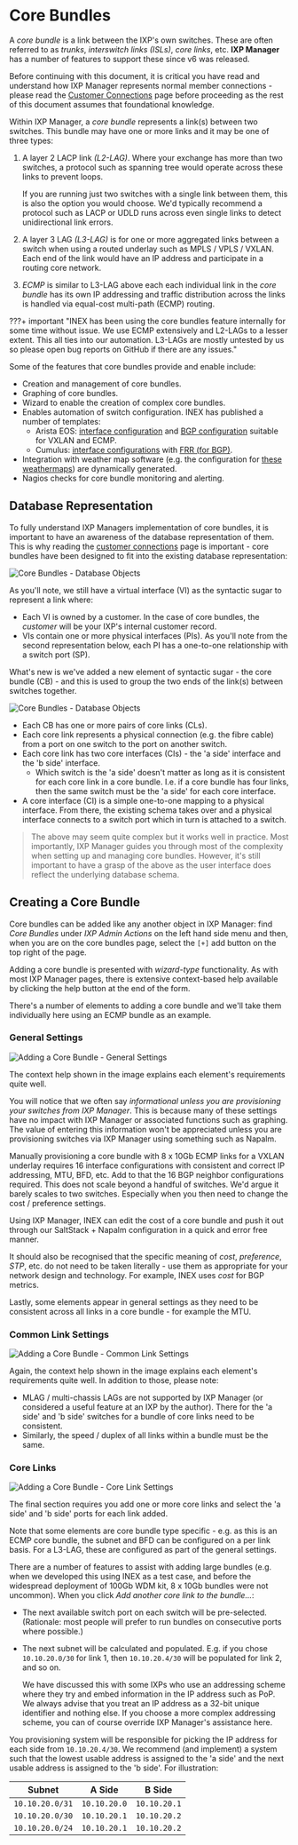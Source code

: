 # Core Bundles

A *core bundle* is a link between the IXP's own switches. These are often referred to as *trunks*, *interswitch links (ISLs)*, *core links*, etc. **IXP Manager** has a number of features to support these since v6 was released.

Before continuing with this document, it is critical you have read and understand how IXP Manager represents normal member connections - please read the [Customer Connections](../usage/interfaces.md) page before proceeding as the rest of this document assumes that foundational knowledge.

Within IXP Manager, a *core bundle* represents a link(s) between two switches. This bundle may have one or more links and it may be one of three types:

1. A layer 2 LACP link *(L2-LAG)*. Where your exchange has more than two switches, a protocol such as spanning tree would operate across these links to prevent loops.

    If you are running just two switches with a single link between them, this is also the option you would choose. We'd typically recommend a protocol such as LACP or UDLD runs across even single links to detect unidirectional link errors.

2. A layer 3 LAG *(L3-LAG)* is for one or more aggregated links between a switch when using a routed underlay such as MPLS / VPLS / VXLAN. Each end of the link would have an IP address and participate in a routing core network.

3. *ECMP* is similar to L3-LAG above each each individual link in the *core bundle* has its own IP addressing and traffic distribution across the links is handled via equal-cost multi-path (ECMP) routing.

???+ important "INEX has been using the core bundles feature internally for some time without issue. We use ECMP extensively and L2-LAGs to a lesser extent. This all ties into our automation. L3-LAGs are mostly untested by us so please open bug reports on GitHub if there are any issues."


Some of the features that core bundles provide and enable include:

* Creation and management of core bundles.
* Graphing of core bundles.
* Wizard to enable the creation of complex core bundles.
* Enables automation of switch configuration. INEX has published a number of templates:
  * Arista EOS: [interface configuration](https://github.com/inex/ixp-manager-provisioning/blob/master/napalm/templates/arista-eos/configure_core_interfaces.j2) and [BGP configuration](https://github.com/inex/ixp-manager-provisioning/blob/master/napalm/templates/arista-eos/configure_bgp.j2) suitable for VXLAN and ECMP.
  * Cumulus: [interface configurations](https://github.com/inex/ixp-manager-provisioning/tree/master/saltstack/inex/states/cumulus/etc/network/interfaces.d) with [FRR (for BGP)](https://github.com/inex/ixp-manager-provisioning/tree/master/saltstack/inex/states/cumulus/etc/frr).
* Integration with weather map software (e.g. the configuration for [these weathermaps](https://www.inex.ie/technical/network-weathermap/)) are dynamically generated.
* Nagios checks for core bundle monitoring and alerting.


## Database Representation

To fully understand IXP Managers implementation of core bundles, it is important to have an awareness of the database representation of them. This is why reading the [customer connections](../usage/interfaces.md) page is important - core bundles have been designed to fit into the existing database representation:

![Core Bundles - Database Objects](img/core-bundles-db.png)

As you'll note, we still have a virtual interface (VI) as the syntactic sugar to represent a link where:

* Each VI is owned by a customer. In the case of core bundles, the *customer* will be your IXP's internal customer record.
* VIs contain one or more physical interfaces (PIs). As you'll note from the second representation below, each PI has a one-to-one relationship with a switch port (SP).

What's new is we've added a new element of syntactic sugar - the core bundle (CB) - and this is used to group the two ends of the link(s) between switches together.

![Core Bundles - Database Objects](img/core-bundles-db2.png)

* Each CB has one or more pairs of core links (CLs).
* Each core link represents a physical connection (e.g. the fibre cable) from a port on one switch to the port on another switch.
* Each core link has two core interfaces (CIs) - the 'a side' interface and the 'b side' interface.
  * Which switch is the 'a side' doesn't matter as long as it is consistent for each core link in a core bundle. I.e. if a core bundle has four links, then the same switch must be the 'a side' for each core interface.
* A core interface (CI) is a simple one-to-one mapping to a physical interface. From there, the existing schema takes over and a physical interface connects to a switch port which in turn is attached to a switch.

> The above may seem quite complex but it works well in practice. Most importantly, IXP Manager guides you through most of the complexity when setting up and managing core bundles. However, it's still important to have a grasp of the above as the user interface does reflect the underlying database schema.


## Creating a Core Bundle

Core bundles can be added like any another object in IXP Manager: find *Core Bundles* under *IXP Admin Actions* on the left hand side menu and then, when you are on the core bundles page, select the `[+]` add button on the top right of the page.

Adding a core bundle is presented with *wizard-type* functionality. As with most IXP Manager pages, there is extensive context-based help available by clicking the help button at the end of the form.

There's a number of elements to adding a core bundle and we'll take them individually here using an ECMP bundle as an example.


### General Settings

![Adding a Core Bundle - General Settings](img/core-bundle-add-general.png)

The context help shown in the image explains each element's requirements quite well.

You will notice that we often say *informational unless you are provisioning your switches from IXP Manager*. This is because many of these settings have no impact with IXP Manager or associated functions such as graphing. The value of entering this information won't be appreciated unless you are provisioning switches via IXP Manager using something such as Napalm.  

Manually provisioning a core bundle with 8 x 10Gb ECMP links for a VXLAN underlay requires 16 interface configurations with consistent and correct IP addressing, MTU, BFD, etc. Add to that the 16 BGP neighbor configurations required. This does not scale beyond a handful of switches. We'd argue it barely scales to two switches. Especially when you then need to change the cost / preference settings.

Using IXP Manager, INEX can edit the cost of a core bundle and push it out through our SaltStack + Napalm configuration in a quick and error free manner.

It should also be recognised that the specific meaning of *cost*, *preference*, *STP*, etc. do not need to be taken literally - use them as appropriate for your network design and technology. For example, INEX uses *cost* for BGP metrics.

Lastly, some elements appear in general settings as they need to be consistent across all links in a core bundle - for example the MTU.


### Common Link Settings

![Adding a Core Bundle - Common Link Settings](img/core-bundle-add-common.png)

Again, the context help shown in the image explains each element's requirements quite well. In addition to those, please note:

* MLAG / multi-chassis LAGs are not supported by IXP Manager (or considered a useful feature at an IXP by the author). There for the 'a side' and 'b side' switches for a bundle of core links need to be consistent.
* Similarly, the speed / duplex of all links within a bundle must be the same.


### Core Links

![Adding a Core Bundle - Core Link Settings](img/core-bundle-add-core-links.png)

The final section requires you add one or more core links and select the 'a side' and 'b side' ports for each link added.

Note that some elements are core bundle type specific - e.g. as this is an ECMP core bundle, the subnet and BFD can be configured on a per link basis. For a L3-LAG, these are configured as part of the general settings.

There are a number of features to assist with adding large bundles (e.g. when we developed this using INEX as a test case, and before the widespread deployment of 100Gb WDM kit, 8 x 10Gb bundles were not uncommon). When you click *Add another core link to the bundle...*:

* The next available switch port on each switch will be pre-selected. (Rationale: most people will prefer to run bundles on consecutive ports where possible.)
* The next subnet will be calculated and populated. E.g. if you chose `10.10.20.0/30` for link 1, then `10.10.20.4/30` will be populated for link 2, and so on.

    We have discussed this with some IXPs who use an addressing scheme where they try and embed information in the IP address such as PoP. We always advise that you treat an IP address as a 32-bit unique identifier and nothing else. If you choose a more complex addressing scheme, you can of course override IXP Manager's assistance here.

You provisioning system will be responsible for picking the IP address for each side from `10.10.20.4/30`. We recommend (and implement) a system such that the lowest usable address is assigned to the 'a side' and the next usable address is assigned to the 'b side'. For illustration:

| Subnet          | A Side       | B Side       |
|-----------------|--------------|--------------|
| `10.10.20.0/31` | `10.10.20.0` | `10.10.20.1` |
| `10.10.20.0/30` | `10.10.20.1` | `10.10.20.2` |
| `10.10.20.0/24` | `10.10.20.1` | `10.10.20.2` |
